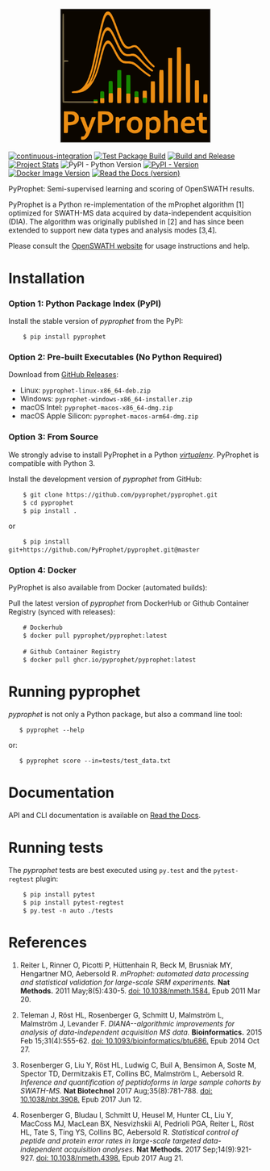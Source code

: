 <div align="center">
    <img src="https://github.com/PyProphet/pyprophet/blob/master/assets/PyProphet_Logo.png" alt="PyProphet" width="300"/>
</div>

<!-- PyProphet
========= -->

<!-- [![Build Status](https://travis-ci.org/PyProphet/pyprophet.svg?branch=master)](https://travis-ci.org/PyProphet/pyprophet)  -->
[![continuous-integration](https://github.com/PyProphet/pyprophet/actions/workflows/ci.yml/badge.svg?branch=master)](https://github.com/PyProphet/pyprophet/actions/workflows/ci.yml)
[![Test Package Build](https://github.com/PyProphet/pyprophet/actions/workflows/test-build.yml/badge.svg)](https://github.com/PyProphet/pyprophet/actions/workflows/test-build.yml)
[![Build and Release](https://github.com/PyProphet/pyprophet/actions/workflows/build-release.yml/badge.svg)](https://github.com/PyProphet/pyprophet/actions/workflows/build-release.yml)
[![Project Stats](https://www.openhub.net/p/PyProphet/widgets/project_thin_badge.gif)](https://www.openhub.net/p/PyProphet)
![PyPI - Python Version](https://img.shields.io/pypi/pyversions/pyprophet)
[![PyPI - Version](https://img.shields.io/pypi/v/pyprophet)](https://pypi.org/project/pyprophet/)
[![Docker Image Version](https://img.shields.io/docker/v/pyprophet/pyprophet?label=Docker)](https://hub.docker.com/r/pyprophet/pyprophet)
[![Read the Docs (version)](https://img.shields.io/readthedocs/pyprophet/latest)](https://pyprophet.readthedocs.io/en/latest/index.html)


PyProphet: Semi-supervised learning and scoring of OpenSWATH results.

PyProphet is a Python re-implementation of the mProphet algorithm [1] optimized for SWATH-MS data acquired by data-independent acquisition (DIA). The algorithm was originally published in [2] and has since been extended to support new data types and analysis modes [3,4].

Please consult the [OpenSWATH website](http://openswath.org) for usage instructions and help.

Installation
============

### Option 1: Python Package Index (PyPI)

Install the stable version of *pyprophet* from the PyPI:

````
    $ pip install pyprophet
````

### Option 2: Pre-built Executables (No Python Required)

Download from [GitHub Releases](https://github.com/pyprophet/pyprophet/releases):
- Linux: `pyprophet-linux-x86_64-deb.zip`
- Windows: `pyprophet-windows-x86_64-installer.zip`  
- macOS Intel: `pyprophet-macos-x86_64-dmg.zip`
- macOS Apple Silicon: `pyprophet-macos-arm64-dmg.zip`

### Option 3: From Source

We strongly advise to install PyProphet in a Python [*virtualenv*](https://virtualenv.pypa.io/en/stable/). PyProphet is compatible with Python 3.

Install the development version of *pyprophet* from GitHub:

````
    $ git clone https://github.com/pyprophet/pyprophet.git
    $ cd pyprophet  
    $ pip install . 
````

or 

```
    $ pip install git+https://github.com/PyProphet/pyprophet.git@master
```

### Option 4: Docker 

PyProphet is also available from Docker (automated builds):

Pull the latest version of *pyprophet* from DockerHub or Github Container Registry (synced with releases):

````
    # Dockerhub
    $ docker pull pyprophet/pyprophet:latest

    # Github Container Registry
    $ docker pull ghcr.io/pyprophet/pyprophet:latest
````

Running pyprophet
=================

*pyprophet* is not only a Python package, but also a command line tool:

````
   $ pyprophet --help
````

or:

````
   $ pyprophet score --in=tests/test_data.txt
````

Documentation
=============

API and CLI documentation is available on [Read the Docs](https://pyprophet.readthedocs.io/en/latest/index.html).

Running tests
=============

The *pyprophet* tests are best executed using `py.test` and the `pytest-regtest` plugin:

````
    $ pip install pytest
    $ pip install pytest-regtest
    $ py.test -n auto ./tests
````

References
==========

1. Reiter L, Rinner O, Picotti P, Hüttenhain R, Beck M, Brusniak MY, Hengartner MO, Aebersold R.
*mProphet: automated data processing and statistical validation for large-scale
SRM experiments.* **Nat Methods.** 2011 May;8(5):430-5. [doi:
10.1038/nmeth.1584.](http://dx.doi.org/10.1038/nmeth.1584) Epub 2011 Mar 20.

1. Teleman J, Röst HL, Rosenberger G, Schmitt U, Malmström L, Malmström J, Levander F.
*DIANA--algorithmic improvements for analysis of data-independent acquisition MS data.* **Bioinformatics.** 2015 Feb 15;31(4):555-62. [doi: 10.1093/bioinformatics/btu686.](http://dx.doi.org/10.1093/bioinformatics/btu686) Epub 2014 Oct 27.

1. Rosenberger G, Liu Y, Röst HL, Ludwig C, Buil A, Bensimon A, Soste M, Spector TD, Dermitzakis ET, Collins BC, Malmström L, Aebersold R. *Inference and quantification of peptidoforms in large sample cohorts by SWATH-MS.* **Nat Biotechnol** 2017 Aug;35(8):781-788. [doi: 10.1038/nbt.3908.](http://dx.doi.org/10.1038/nbt.3908) Epub 2017 Jun 12.

2. Rosenberger G, Bludau I, Schmitt U, Heusel M, Hunter CL, Liu Y, MacCoss MJ, MacLean BX, Nesvizhskii AI, Pedrioli PGA, Reiter L, Röst HL, Tate S, Ting YS, Collins BC, Aebersold R.
*Statistical control of peptide and protein error rates in large-scale targeted data-independent acquisition analyses.* **Nat Methods.** 2017 Sep;14(9):921-927. [doi: 10.1038/nmeth.4398.](http://dx.doi.org/10.1038/nmeth.4398) Epub 2017 Aug 21. 
